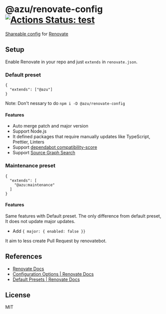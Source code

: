 # @azu/renovate-config [![Actions Status: test](https://github.com/azu/renovate-config/workflows/test/badge.svg)](https://github.com/azu/renovate-config/actions?query=workflow%3A"test")

[Shareable config](https://renovatebot.com/docs/config-presets/) for [Renovate](https://renovatebot.com)

## Setup

Enable Renovate in your repo and just `extends` in `renovate.json`.

### Default preset

```json5
{
  "extends": ["@azu"]
}
```

Note: Don't nessary to do `npm i -D @azu/renovate-config`

#### Features

- Auto merge patch and major version
- Support Node.js
- It defined packages that require manually updates like TypeScript, Prettier, Linters
- Support [dependabot compatibility-score](https://dependabot.com/compatibility-score/)
- Support [Source Graph Search](https://about.sourcegraph.com/)

### Maintenance preset

```json5
{
  "extends": [
    "@azu:maintenance"
  ]
}
```

#### Features

Same features with Default preset.
The only difference from default preset, It does not update major updates.

- Add `{ major: { enabled: false }}`

It aim to less create Pull Request by renovatebot.

## References

- [Renovate Docs](https://renovatebot.com/docs/)
- [Configuration Options \| Renovate Docs](https://renovatebot.com/docs/configuration-options/)
- [Default Presets \| Renovate Docs](https://renovatebot.com/docs/presets-default/)

## License

MIT
